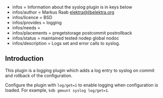 - infos = Information about the syslog plugin is in keys below
- infos/author = Markus Raab <elektra@libelektra.org>
- infos/licence = BSD
- infos/provides = logging
- infos/needs =
- infos/placements = pregetstorage postcommit postrollback
- infos/status = maintained tested nodep global nodoc
- infos/description = Logs set and error calls to syslog.

## Introduction

This plugin is a logging plugin which adds a log entry to syslog on
commit and rollback of the configuration.

Configure the plugin with `log/get=1` to enable logging when configuration is
loaded. For example, `kdb gmount syslog log/get=1`.
